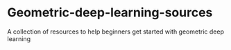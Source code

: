 # Geometric-deep-learning-sources
A collection of resources to help beginners get started with geometric deep learning

